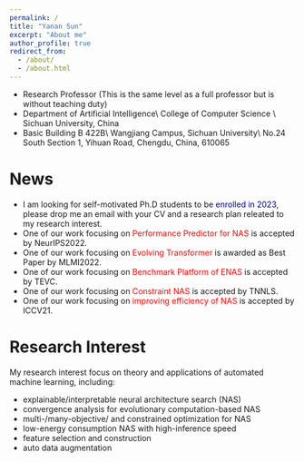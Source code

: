 ```yaml
---
permalink: /
title: "Yanan Sun"
excerpt: "About me"
author_profile: true
redirect_from: 
  - /about/
  - /about.html
---
```


* Research Professor (This is the same level as a full professor but is without teaching duty)
* Department of Artificial Intelligence\\
College of Computer Science \\
Sichuan University, China
* Basic Building B 422B\\
Wangjiang Campus, Sichuan University\\
No.24 South Section 1, Yihuan Road, Chengdu, China, 610065

News
======
* I am looking for self-motivated Ph.D students to be <span style="color: #0000a0">enrolled in 2023</span>, please drop me an email with your CV and a research plan releated to my research interest.
* One of our work focusing on <span style="color: #FF0000">Performance Predictor for NAS</span> is accepted by NeurIPS2022.
* One of our work focusing on <span style="color: #FF0000">Evolving Transformer</span> is awarded as Best Paper by MLMI2022.
* One of our work focusing on <span style="color: #FF0000">Benchmark Platform of ENAS</span> is accepted by TEVC.
* One of our work focusing on <span style="color: #FF0000">Constraint NAS</span> is accepted by TNNLS.
* One of our work focusing on <span style="color: #FF0000">improving efficiency of NAS</span> is accepted by ICCV21.

Research Interest
======
My research interest focus on theory and applications of automated machine learning, including:
* explainable/interpretable neural architecture search (NAS)
* convergence analysis for evolutionary computation-based NAS
* multi-/many-objective/ and constrained optimization for NAS
* low-energy consumption NAS with high-inference speed
* feature selection and construction
* auto data augmentation
